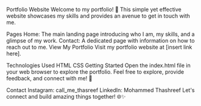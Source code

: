 Portfolio Website
Welcome to my portfolio! 🚀 This simple yet effective website showcases my skills and provides an avenue to get in touch with me.

Pages
Home: The main landing page introducing who I am, my skills, and a glimpse of my work.
Contact: A dedicated page with information on how to reach out to me.
View My Portfolio
Visit my portfolio website at [insert link here].

Technologies Used
HTML
CSS
Getting Started
Open the index.html file in your web browser to explore the portfolio.
Feel free to explore, provide feedback, and connect with me! 🌟

Contact
Instagram: call_me_thasreef
LinkedIn: Mohammed Thashreef
Let's connect and build amazing things together! 🌐✨
